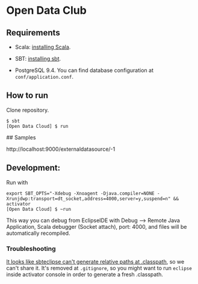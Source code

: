 # Open Data Club

## Requirements

* Scala: [installing Scala](http://scala-lang.org/download/).

* SBT: [installing sbt](http://www.scala-sbt.org/download.html).

* PostgreSQL 9.4. You can find database configuration at `conf/application.conf`.

## How to run

Clone repository.

```
$ sbt
[Open Data Cloud] $ run
```

## Samples

http://localhost:9000/externaldatasource/-1

## Development:

Run with

```
export SBT_OPTS="-Xdebug -Xnoagent -Djava.compiler=NONE -Xrunjdwp:transport=dt_socket,address=4000,server=y,suspend=n" && activator
[Open Data Cloud] $ ~run
```

This way you can debug from EclipseIDE with Debug --> Remote Java Application, Scala debugger (Socket attach), port: 4000, and files will be automatically recompiled.

### Troubleshooting

[It looks like sbteclipse can't generate relative paths at .classpath](https://github.com/typesafehub/sbteclipse/issues/164), so we can't share it.
It's removed at `.gitignore`, so you might want to run `eclipse` inside activator console in order to generate a fresh .classpath.

